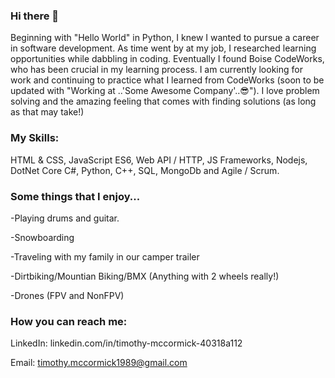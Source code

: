 ### Hi there 👋

Beginning with "Hello World" in Python, I knew I wanted to pursue a career in software development. As time went by at my job, I researched learning opportunities while dabbling in coding. Eventually I found Boise CodeWorks, who has been crucial in my learning process. I am currently looking for work and continuing to practice what I learned from CodeWorks (soon to be updated with "Working at ..'Some Awesome Company'..😎"). I love problem solving and the amazing feeling that comes with finding solutions (as long as that may take!) 

### My Skills: 

HTML & CSS, JavaScript ES6, Web API / HTTP, JS Frameworks, Nodejs, DotNet Core C#, Python, C++, SQL, MongoDb and Agile / Scrum.

### Some things that I enjoy...

-Playing drums and guitar.

-Snowboarding

-Traveling with my family in our camper trailer

-Dirtbiking/Mountian Biking/BMX (Anything with 2 wheels really!)

-Drones (FPV and NonFPV)

### How you can reach me:

LinkedIn: linkedin.com/in/timothy-mccormick-40318a112

Email: timothy.mccormick1989@gmail.com

<!--
**TimothyMcCormick/TimothyMcCormick** is a ✨ _special_ ✨ repository because its `README.md` (this file) appears on your GitHub profile.

Here are some ideas to get you started:

- 🔭 I’m currently working on ...
- 🌱 I’m currently learning ...
- 👯 I’m looking to collaborate on ...
- 🤔 I’m looking for help with ...
- 💬 Ask me about ...
- 📫 How to reach me: ...
- 😄 Pronouns: ...
- ⚡ Fun fact: ...
-->

